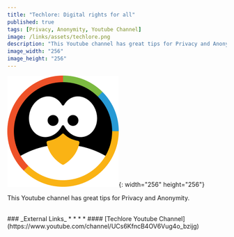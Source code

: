 ```yaml
---
title: "Techlore: Digital rights for all"
published: true
tags: [Privacy, Anonymity, Youtube Channel]
image: /links/assets/techlore.png
description: "This Youtube channel has great tips for Privacy and Anonymity."
image_width: "256"
image_height: "256"
---
```


![](/links/assets/techlore.png){: width="256" height="256"}

This Youtube channel has great tips for Privacy and Anonymity.

<br>
### _External Links_
* * *
* #### [Techlore Youtube Channel](https://www.youtube.com/channel/UCs6KfncB4OV6Vug4o_bzijg)
